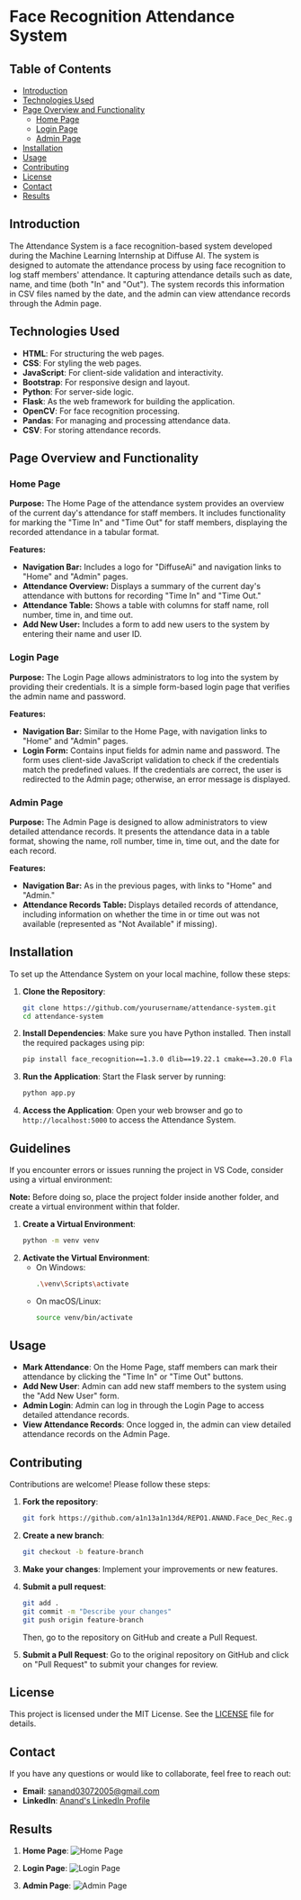# Face Recognition Attendance System

## Table of Contents
- [Introduction](#introduction)
- [Technologies Used](#technologies-used)
- [Page Overview and Functionality](#page-overview-and-functionality)
  - [Home Page](#home-page)
  - [Login Page](#login-page)
  - [Admin Page](#admin-page)
- [Installation](#installation)
- [Usage](#usage)
- [Contributing](#contributing)
- [License](#license)
- [Contact](#contact)
- [Results](#results)

## Introduction
The Attendance System is a face recognition-based system developed during the Machine Learning Internship at Diffuse AI. The system is designed to automate the attendance process by using face recognition to log staff members' attendance. It capturing attendance details such as date, name, and time (both "In" and "Out"). The system records this information in CSV files named by the date, and the admin can view attendance records through the Admin page.

## Technologies Used
- **HTML**: For structuring the web pages.
- **CSS**: For styling the web pages.
- **JavaScript**: For client-side validation and interactivity.
- **Bootstrap**: For responsive design and layout.
- **Python**: For server-side logic.
- **Flask**: As the web framework for building the application.
- **OpenCV**: For face recognition processing.
- **Pandas**: For managing and processing attendance data.
- **CSV**: For storing attendance records.

## Page Overview and Functionality

### Home Page
**Purpose:** The Home Page of the attendance system provides an overview of the current day's attendance for staff members. It includes functionality for marking the "Time In" and "Time Out" for staff members, displaying the recorded attendance in a tabular format.

**Features:**
- **Navigation Bar:** Includes a logo for "DiffuseAi" and navigation links to "Home" and "Admin" pages.
- **Attendance Overview:** Displays a summary of the current day's attendance with buttons for recording "Time In" and "Time Out."
- **Attendance Table:** Shows a table with columns for staff name, roll number, time in, and time out.
- **Add New User:** Includes a form to add new users to the system by entering their name and user ID.

### Login Page
**Purpose:** The Login Page allows administrators to log into the system by providing their credentials. It is a simple form-based login page that verifies the admin name and password.

**Features:**
- **Navigation Bar:** Similar to the Home Page, with navigation links to "Home" and "Admin" pages.
- **Login Form:** Contains input fields for admin name and password. The form uses client-side JavaScript validation to check if the credentials match the predefined values. If the credentials are correct, the user is redirected to the Admin page; otherwise, an error message is displayed.

### Admin Page
**Purpose:** The Admin Page is designed to allow administrators to view detailed attendance records. It presents the attendance data in a table format, showing the name, roll number, time in, time out, and the date for each record.

**Features:**
- **Navigation Bar:** As in the previous pages, with links to "Home" and "Admin."
- **Attendance Records Table:** Displays detailed records of attendance, including information on whether the time in or time out was not available (represented as "Not Available" if missing).

## Installation
To set up the Attendance System on your local machine, follow these steps:

1. **Clone the Repository**:
   ```bash
   git clone https://github.com/yourusername/attendance-system.git
   cd attendance-system
   ```

2. **Install Dependencies**:
   Make sure you have Python installed. Then install the required packages using pip:
   ```bash
   pip install face_recognition==1.3.0 dlib==19.22.1 cmake==3.20.0 Flask==2.3.2 OpenCV==4.7.0 NumPy==1.25.2 Pandas==2.0.3 scikit-learn==1.3.0 joblib==1.3.2 Werkzeug==2.3.4 Jinja2==3.1.2
   ```

3. **Run the Application**:
   Start the Flask server by running:
   ```bash
   python app.py
   ```

4. **Access the Application**:
   Open your web browser and go to `http://localhost:5000` to access the Attendance System.

## Guidelines
If you encounter errors or issues running the project in VS Code, consider using a virtual environment:

**Note:** Before doing so, place the project folder inside another folder, and create a virtual environment within that folder.

1. **Create a Virtual Environment**:
   ```bash
   python -m venv venv
   ```
2. **Activate the Virtual Environment**:
   - On Windows:
     ```bash
     .\venv\Scripts\activate
     ```
   - On macOS/Linux:
     ```bash
     source venv/bin/activate
     
## Usage
- **Mark Attendance**: On the Home Page, staff members can mark their attendance by clicking the "Time In" or "Time Out" buttons.
- **Add New User**: Admin can add new staff members to the system using the "Add New User" form.
- **Admin Login**: Admin can log in through the Login Page to access detailed attendance records.
- **View Attendance Records**: Once logged in, the admin can view detailed attendance records on the Admin Page.

## Contributing
Contributions are welcome! Please follow these steps:

1. **Fork the repository**:
   ```bash
   git fork https://github.com/a1n13a1n13d4/REPO1.ANAND.Face_Dec_Rec.git
   ```

2. **Create a new branch**:
   ```bash
   git checkout -b feature-branch
   ```

3. **Make your changes**: Implement your improvements or new features.

4. **Submit a pull request**:
   ```bash
   git add .
   git commit -m "Describe your changes"
   git push origin feature-branch
   ```
   Then, go to the repository on GitHub and create a Pull Request.

6. **Submit a Pull Request**:
   Go to the original repository on GitHub and click on "Pull Request" to submit your changes for review.

## License
This project is licensed under the MIT License. See the [LICENSE](LICENSE) file for details.

## Contact
If you have any questions or would like to collaborate, feel free to reach out:

- **Email**: [sanand03072005@gmail.com](mailto:sanand03072005@gmail.com?subject=Inquiry%20About%20Attendance%20using%20Face%20Recognition%20Project&body=Hi%20Anand,%0A%0AI'm%20interested%20in%20learning%20more%20about%20the%20Attendance%20using%20Face%20Recognition%20Projects%20you%20developed%20during%20your%20Machine%20Learning%20Internship%20at%20Diffuse%20AI.%20I%20have%20some%20questions%20and%20would%20like%20to%20discuss%20potential%20collaborations.%0A%0AThank%20you!%0A%0ABest%20regards,%0A[Your%20Name])
- **LinkedIn**: [Anand's LinkedIn Profile](https://www.linkedin.com/in/anands37/)

## Results
1. **Home Page**:
   ![Home Page](https://github.com/a1n13a1n13d4/REPO1.ANAND.Face_Dec_Rec/blob/main/1.Home%20Page.png)

2. **Login Page**:
   ![Login Page](https://github.com/a1n13a1n13d4/REPO1.ANAND.Face_Dec_Rec/blob/main/2.Login%20Page%20for%20Admin%20page.png)

3. **Admin Page**:
   ![Admin Page](https://github.com/a1n13a1n13d4/REPO1.ANAND.Face_Dec_Rec/blob/main/3.Admin%20Page.png)

